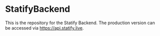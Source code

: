 # StatifyBackend

This is the repository for the Statify Backend. The production version can be accessed via https://api.statify.live.
